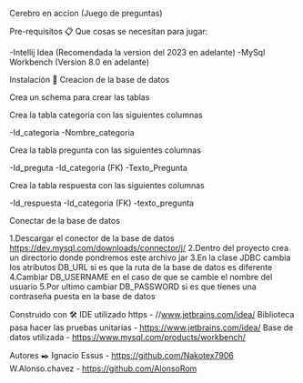 Cerebro en accion (Juego de preguntas)

Pre-requisitos 📋
Que cosas se necesitan para jugar:

-Intellij Idea (Recomendada la version del 2023 en adelante)
-MySql Workbench (Version 8.0 en adelante)

Instalación 🔧
Creacion de la base de datos

Crea un schema para crear las tablas

Crea la tabla categoria con las siguientes columnas

-Id_categoria
-Nombre_categoria

Crea la tabla pregunta con las siguientes columnas

-Id_preguta
-Id_categoria (FK)
-Texto_Pregunta

Crea la tabla respuesta con las siguientes columnas

-Id_respuesta
-Id_categoria (FK)
-texto_pregunta

Conectar de la base de datos

1.Descargar el conector de la base de datos https://dev.mysql.com/downloads/connector/j/
2.Dentro del proyecto crea un directorio donde pondremos este archivo jar
3.En la clase JDBC cambia los atributos DB_URL si es que la ruta de la base de datos es diferente
4.Cambiar DB_USERNAME en el caso de que se cambie el nombre del usuario
5.Por ultimo cambiar DB_PASSWORD si es que tienes una contraseña puesta en la base de datos

Construido con 🛠️
IDE utilizado https - //www.jetbrains.com/idea/
Biblioteca pasa hacer las pruebas unitarias - https://www.jetbrains.com/idea/
Base de datos utilizada - https://www.mysql.com/products/workbench/

Autores ✒️
Ignacio Essus - https://github.com/Nakotex7906
W.Alonso.chavez - https://github.com/AlonsoRom


